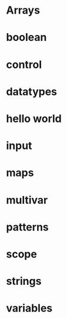 # Arrays
# boolean
# control
# datatypes
# hello world
# input 
# maps
# multivar
# patterns
# scope
# strings
# variables

